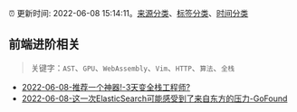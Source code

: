 :alarm_clock: 更新时间: 2022-06-08 15:14:11。[来源分类](../README.md)、[标签分类](../TAGS.md)、[时间分类](../TIMELINE.md)

## 前端进阶相关


> 关键字：`AST`、`GPU`、`WebAssembly`、`Vim`、`HTTP`、`算法`、`全栈`



- [2022-06-08-推荐一个神器!-3天变全栈工程师?](https://toutiao.io/k/o7qu8wg) 
- [2022-06-08-这一次ElasticSearch可能感受到了来自东方的压力-GoFound](https://toutiao.io/k/tduuwu4) 